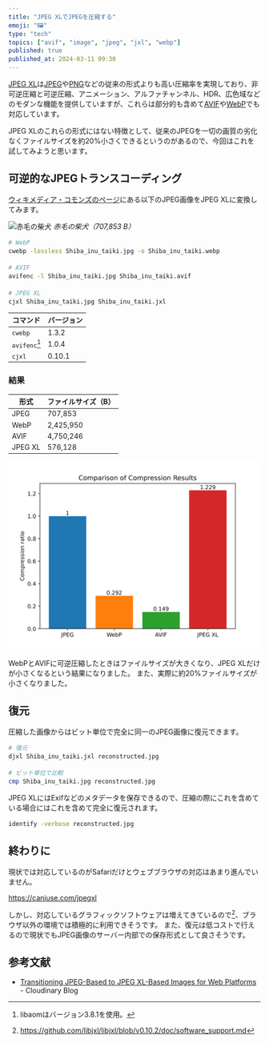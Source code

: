 ```yaml
---
title: "JPEG XLでJPEGを圧縮する"
emoji: "🖼️"
type: "tech"
topics: ["avif", "image", "jpeg", "jxl", "webp"]
published: true
published_at: 2024-03-11 09:30
---
```


[JPEG XL](https://jpeg.org/jpegxl/)は[JPEG](https://jpeg.org/jpeg/)や[PNG](https://ja.wikipedia.org/wiki/Portable_Network_Graphics)などの従来の形式よりも高い圧縮率を実現しており、非可逆圧縮と可逆圧縮、アニメーション、アルファチャンネル、HDR、広色域などのモダンな機能を提供していますが、これらは部分的も含めて[AVIF](https://aomediacodec.github.io/av1-avif/)や[WebP](https://developers.google.com/speed/webp/)でも対応しています。

JPEG XLのこれらの形式にはない特徴として、従来のJPEGを一切の画質の劣化なくファイルサイズを約20%小さくできるというのがあるので、今回はこれを試してみようと思います。

## 可逆的なJPEGトランスコーディング

[ウィキメディア・コモンズのページ](https://commons.wikimedia.org/wiki/File:Shiba_inu_taiki.jpg)にある以下のJPEG画像をJPEG XLに変換してみます。

![赤毛の柴犬](https://upload.wikimedia.org/wikipedia/commons/5/58/Shiba_inu_taiki.jpg)
_赤毛の柴犬（707,853 B）_

```sh
# WebP
cwebp -lossless Shiba_inu_taiki.jpg -o Shiba_inu_taiki.webp

# AVIF
avifenc -l Shiba_inu_taiki.jpg Shiba_inu_taiki.avif

# JPEG XL
cjxl Shiba_inu_taiki.jpg Shiba_inu_taiki.jxl
```

| コマンド      | バージョン |
| ------------- | ---------- |
| `cwebp`       | 1.3.2      |
| `avifenc`[^1] | 1.0.4      |
| `cjxl`        | 0.10.1     |

### 結果

| 形式    | ファイルサイズ（B） |
| ------- | ------------------- |
| JPEG    | 707,853             |
| WebP    | 2,425,950           |
| AVIF    | 4,750,246           |
| JPEG XL | 576,128             |

![圧縮比の比較](/images/compress-jpeg-with-jxl/comparison-of-compression-results.webp)

WebPとAVIFに可逆圧縮したときはファイルサイズが大きくなり、JPEG XLだけが小さくなるという結果になりました。
また、実際に約20%ファイルサイズが小さくなりました。

## 復元

圧縮した画像からはビット単位で完全に同一のJPEG画像に復元できます。

```sh
# 復元
djxl Shiba_inu_taiki.jxl reconstructed.jpg

# ビット単位で比較
cmp Shiba_inu_taiki.jpg reconstructed.jpg
```

JPEG XLにはExifなどのメタデータを保存できるので、圧縮の際にこれを含めている場合にはこれを含めて完全に復元されます。

```sh
identify -verbose reconstructed.jpg
```

## 終わりに

現状では対応しているのがSafariだけとウェブブラウザの対応はあまり進んでいません。

https://caniuse.com/jpegxl

しかし、対応しているグラフィックソフトウェアは増えてきているので[^2]、ブラウザ以外の環境では積極的に利用できそうです。
また、復元は低コストで行えるので現状でもJPEG画像のサーバー内部での保存形式として良さそうです。

## 参考文献

- [Transitioning JPEG-Based to JPEG XL-Based Images for Web Platforms](https://cloudinary.com/blog/legacy_and_transition_creating_a_new_universal_image_codec) - Cloudinary Blog

[^1]: libaomはバージョン3.8.1を使用。
[^2]: <https://github.com/libjxl/libjxl/blob/v0.10.2/doc/software_support.md>
